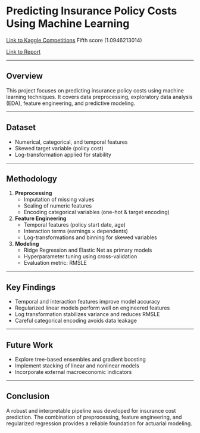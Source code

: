 # Predicting Insurance Policy Costs Using Machine Learning

[Link to Kaggle Competitions](https://www.kaggle.com/competitions/data-science-5-sbu/leaderboard) Fifth score (1.0946213014)

[Link to Report]([https://www.kaggle.com/competitions](https://drive.google.com/file/d/1UCbBt3yp75kuJFooORZPd_l8Ij1iuE9V/view?usp=sharing))

---

## Overview
This project focuses on predicting insurance policy costs using machine learning techniques. It covers data preprocessing, exploratory data analysis (EDA), feature engineering, and predictive modeling.

---

## Dataset
- Numerical, categorical, and temporal features
- Skewed target variable (policy cost)
- Log-transformation applied for stability

---

## Methodology
1. **Preprocessing**
   - Imputation of missing values
   - Scaling of numeric features
   - Encoding categorical variables (one-hot & target encoding)
2. **Feature Engineering**
   - Temporal features (policy start date, age)
   - Interaction terms (earnings × dependents)
   - Log-transformations and binning for skewed variables
3. **Modeling**
   - Ridge Regression and Elastic Net as primary models
   - Hyperparameter tuning using cross-validation
   - Evaluation metric: RMSLE

---

## Key Findings
- Temporal and interaction features improve model accuracy
- Regularized linear models perform well on engineered features
- Log transformation stabilizes variance and reduces RMSLE
- Careful categorical encoding avoids data leakage

---

## Future Work
- Explore tree-based ensembles and gradient boosting
- Implement stacking of linear and nonlinear models
- Incorporate external macroeconomic indicators

---

## Conclusion
A robust and interpretable pipeline was developed for insurance cost prediction. The combination of preprocessing, feature engineering, and regularized regression provides a reliable foundation for actuarial modeling.
